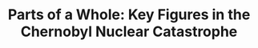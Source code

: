 ---
title:  "Parts of a Whole: Key Figures in the Chernobyl Nuclear Catastrophe"
category: ['people']
classes: ['embed','iframe','arcgis']
excerpt: "An introduction to some of the key figures in the Chernobyl nuclear disaster."
description: "This project introduces you to some of the key individuals in the Chernobyl nuclear disaster. Several different groups were involved, from scientists to operators to government officials. This project highlights their stories and their involvement in the story of Chernobyl."
header:
  # overlay_image: /assets/images/smith.jpg
  teaser: assets/images/smith.jpg
contributors:
    - name: Alexa Bartlett
      bio: "'23 intends on majoring in Physics and Computer Science. She is also on the volleyball team."
embed:
  type: arcgis
  id: 0048Pf
  url: https://arcg.is/0048Pf
course: 'RUSS043 Chernobyl: Nuclear Naratives and the Environment, Swarthmore College, Spring 2020'
---